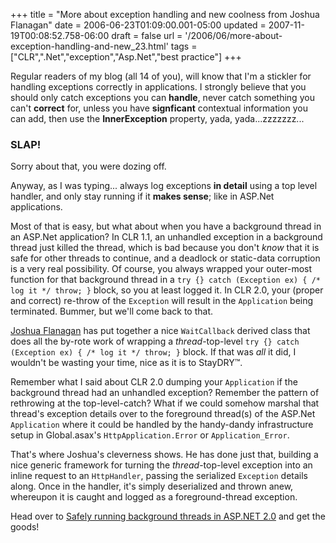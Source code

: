 +++
title = "More about exception handling and new coolness from Joshua Flanagan"
date = 2006-06-23T01:09:00.001-05:00
updated = 2007-11-19T00:08:52.758-06:00
draft = false
url = '/2006/06/more-about-exception-handling-and-new_23.html'
tags = ["CLR",".Net","exception","Asp.Net","best practice"]
+++

Regular readers of my blog (all 14 of you), will know that I'm a stickler for handling exceptions correctly in applications. I strongly believe that you should only catch exceptions you can **handle**, never catch something you can't **correct** for, unless you have **signficant** contextual information you can add, then use the **InnerException** property, yada, yada...zzzzzzz...

### SLAP!

Sorry about that, you were dozing off.

Anyway, as I was typing... always log exceptions **in detail** using a top level handler, and only stay running if it **makes sense**; like in ASP.Net applications.

Most of that is easy, but what about when you have a background thread in an ASP.Net application? In CLR 1.1, an unhandled exception in a background thread just killed the thread, which is bad because you don't _know_ that it is safe for other threads to continue, and a deadlock or static-data corruption is a very real possibility. Of course, you always wrapped your outer-most function for that background thread in a `try {} catch (Exception ex) { /* log it */ throw; }` block, so you at least logged it. In CLR 2.0, your (proper and correct) re-throw of the `Exception` will result in the `Application` being terminated. Bummer, but we'll come back to that.

[Joshua Flanagan](http://flimflan.com/blog/) has put together a nice `WaitCallback` derived class that does all the by-rote work of wrapping a _thread_\-top-level `try {} catch (Exception ex) { /* log it */ throw; }` block. If that was _all_ it did, I wouldn't be wasting your time, nice as it is to StayDRY™.

Remember what I said about CLR 2.0 dumping your `Application` if the background thread had an unhandled exception? Remember the pattern of rethrowing at the top-level-catch? What if we could somehow marshal that thread's exception details over to the foreground thread(s) of the ASP.Net `Application` where it could be handled by the handy-dandy infrastructure setup in Global.asax's `HttpApplication.Error` or `Application_Error`.

That's where Joshua's cleverness shows. He has done just that, building a nice generic framework for turning the _thread_\-top-level exception into an inline request to an `HttpHandler`, passing the serialized `Exception` details along. Once in the handler, it's simply deserialized and thrown anew, whereupon it is caught and logged as a foreground-thread exception.

Head over to [Safely running background threads in ASP.NET 2.0](http://flimflan.com/blog/SafelyRunningBackgroundThreadsInASPNET20.aspx) and get the goods!
